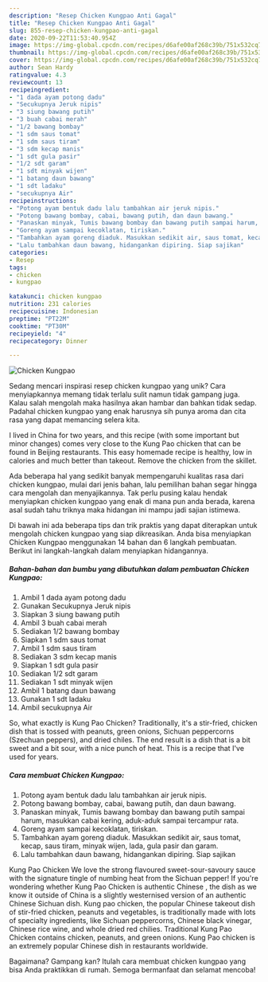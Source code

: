 ```yaml
---
description: "Resep Chicken Kungpao Anti Gagal"
title: "Resep Chicken Kungpao Anti Gagal"
slug: 855-resep-chicken-kungpao-anti-gagal
date: 2020-09-22T11:53:40.954Z
image: https://img-global.cpcdn.com/recipes/d6afe00af268c39b/751x532cq70/chicken-kungpao-foto-resep-utama.jpg
thumbnail: https://img-global.cpcdn.com/recipes/d6afe00af268c39b/751x532cq70/chicken-kungpao-foto-resep-utama.jpg
cover: https://img-global.cpcdn.com/recipes/d6afe00af268c39b/751x532cq70/chicken-kungpao-foto-resep-utama.jpg
author: Sean Hardy
ratingvalue: 4.3
reviewcount: 13
recipeingredient:
- "1 dada ayam potong dadu"
- "Secukupnya Jeruk nipis"
- "3 siung bawang putih"
- "3 buah cabai merah"
- "1/2 bawang bombay"
- "1 sdm saus tomat"
- "1 sdm saus tiram"
- "3 sdm kecap manis"
- "1 sdt gula pasir"
- "1/2 sdt garam"
- "1 sdt minyak wijen"
- "1 batang daun bawang"
- "1 sdt ladaku"
- "secukupnya Air"
recipeinstructions:
- "Potong ayam bentuk dadu lalu tambahkan air jeruk nipis."
- "Potong bawang bombay, cabai, bawang putih, dan daun bawang."
- "Panaskan minyak, Tumis bawang bombay dan bawang putih sampai harum, masukkan cabai kering, aduk-aduk sampai tercampur rata."
- "Goreng ayam sampai kecoklatan, tiriskan."
- "Tambahkan ayam goreng diaduk. Masukkan sedikit air, saus tomat, kecap, saus tiram, minyak wijen, lada, gula pasir dan garam."
- "Lalu tambahkan daun bawang, hidangankan dipiring. Siap sajikan"
categories:
- Resep
tags:
- chicken
- kungpao

katakunci: chicken kungpao 
nutrition: 231 calories
recipecuisine: Indonesian
preptime: "PT22M"
cooktime: "PT30M"
recipeyield: "4"
recipecategory: Dinner

---
```



![Chicken Kungpao](https://img-global.cpcdn.com/recipes/d6afe00af268c39b/751x532cq70/chicken-kungpao-foto-resep-utama.jpg)

Sedang mencari inspirasi resep chicken kungpao yang unik? Cara menyiapkannya memang tidak terlalu sulit namun tidak gampang juga. Kalau salah mengolah maka hasilnya akan hambar dan bahkan tidak sedap. Padahal chicken kungpao yang enak harusnya sih punya aroma dan cita rasa yang dapat memancing selera kita.

I lived in China for two years, and this recipe (with some important but minor changes) comes very close to the Kung Pao chicken that can be found in Beijing restaurants. This easy homemade recipe is healthy, low in calories and much better than takeout. Remove the chicken from the skillet.

Ada beberapa hal yang sedikit banyak mempengaruhi kualitas rasa dari chicken kungpao, mulai dari jenis bahan, lalu pemilihan bahan segar hingga cara mengolah dan menyajikannya. Tak perlu pusing kalau hendak menyiapkan chicken kungpao yang enak di mana pun anda berada, karena asal sudah tahu triknya maka hidangan ini mampu jadi sajian istimewa.


Di bawah ini ada beberapa tips dan trik praktis yang dapat diterapkan untuk mengolah chicken kungpao yang siap dikreasikan. Anda bisa menyiapkan Chicken Kungpao menggunakan 14 bahan dan 6 langkah pembuatan. Berikut ini langkah-langkah dalam menyiapkan hidangannya.

<!--inarticleads1-->

##### Bahan-bahan dan bumbu yang dibutuhkan dalam pembuatan Chicken Kungpao:

1. Ambil 1 dada ayam potong dadu
1. Gunakan Secukupnya Jeruk nipis
1. Siapkan 3 siung bawang putih
1. Ambil 3 buah cabai merah
1. Sediakan 1/2 bawang bombay
1. Siapkan 1 sdm saus tomat
1. Ambil 1 sdm saus tiram
1. Sediakan 3 sdm kecap manis
1. Siapkan 1 sdt gula pasir
1. Sediakan 1/2 sdt garam
1. Sediakan 1 sdt minyak wijen
1. Ambil 1 batang daun bawang
1. Gunakan 1 sdt ladaku
1. Ambil secukupnya Air


So, what exactly is Kung Pao Chicken? Traditionally, it&#39;s a stir-fried, chicken dish that is tossed with peanuts, green onions, Sichuan peppercorns (Szechuan peppers), and dried chiles. The end result is a dish that is a bit sweet and a bit sour, with a nice punch of heat. This is a recipe that I&#39;ve used for years. 

<!--inarticleads2-->

##### Cara membuat Chicken Kungpao:

1. Potong ayam bentuk dadu lalu tambahkan air jeruk nipis.
1. Potong bawang bombay, cabai, bawang putih, dan daun bawang.
1. Panaskan minyak, Tumis bawang bombay dan bawang putih sampai harum, masukkan cabai kering, aduk-aduk sampai tercampur rata.
1. Goreng ayam sampai kecoklatan, tiriskan.
1. Tambahkan ayam goreng diaduk. Masukkan sedikit air, saus tomat, kecap, saus tiram, minyak wijen, lada, gula pasir dan garam.
1. Lalu tambahkan daun bawang, hidangankan dipiring. Siap sajikan


Kung Pao Chicken We love the strong flavoured sweet-sour-savoury sauce with the signature tingle of numbing heat from the Sichuan pepper! If you&#39;re wondering whether Kung Pao Chicken is authentic Chinese , the dish as we know it outside of China is a slightly westernised version of an authentic Chinese Sichuan dish. Kung pao chicken, the popular Chinese takeout dish of stir-fried chicken, peanuts and vegetables, is traditionally made with lots of specialty ingredients, like Sichuan peppercorns, Chinese black vinegar, Chinese rice wine, and whole dried red chilies. Traditional Kung Pao Chicken contains chicken, peanuts, and green onions. Kung Pao chicken is an extremely popular Chinese dish in restaurants worldwide. 

Bagaimana? Gampang kan? Itulah cara membuat chicken kungpao yang bisa Anda praktikkan di rumah. Semoga bermanfaat dan selamat mencoba!
